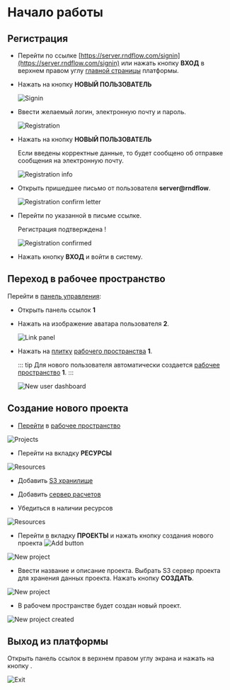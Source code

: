 # Начало работы

## Регистрация

- Перейти по ссылке [https://server.rndflow.com/signin](https://server.rndflow.com/signin) или нажать кнопку **ВХОД** в верхнем правом углу [главной страницы](https://server.rndflow.com/) платформы.
- Нажать на кнопку **НОВЫЙ ПОЛЬЗОВАТЕЛЬ**

  ![Signin](/images/common/signin.png)

- Ввести желаемый логин, электронную почту и пароль.

  ![Registration](/images/common/registration.png)

- Нажать на кнопку **НОВЫЙ ПОЛЬЗОВАТЕЛЬ**

  Если введены корректные данные, то будет сообщено об отправке сообщения на электронную почту.

  ![Registration info](/images/common/registration_info.png)

- Открыть пришедшее письмо от пользователя **server@rndflow**.

  ![Registration confirm letter](/images/common/registration_confirm.png)

- Перейти по указанной в письме ссылке.

  Регистрация подтверждена <span class="iconify-inline" data-icon="twemoji:partying-face"></span>!

  ![Registration confirmed](/images/common/registration_confirmed.png)

- Нажать кнопку **ВХОД** и войти в систему.

## Переход в рабочее пространство

Перейти в [панель управления](/docs/desc/dashboard):

- Открыть панель ссылок **1**
- Нажать на изображение аватара пользователя **2**.

  ![Link panel](/images/common/user_link_panel.png)

- Нажать на [плитку](/docs/desc/dashboard.html#структура-плитки-рабочего-пространства) [рабочего пространства](/docs/desc/workspace) **1**.

  ::: tip <span class="iconify" data-icon="mdi:information" style="color: #42b983; font-size: 24px;"></span>
  Для нового пользователя автоматически создается [рабочее пространство](/docs/desc/workspace) **1**.
  :::

  ![New user dashboard](/images/common/dashboard_user_new.png)

## Создание нового проекта

- [Перейти](/docs/instructions/#переход-в-рабочее-пространство) в [рабочее пространство](/docs/desc/workspace)

![Projects](/images/common/dashboard_user_workspace_projects_clear.png)

- Перейти на вкладку **РЕСУРСЫ**

![Resources](/images/common/dashboard_user_workspace_resources_new.png)

- Добавить [S3 хранилище](/docs/desc/s3)

- Добавить [cервер расчетов](/docs/desc/executor)

- Убедиться в наличии ресурсов

![Resources](/images/common/dashboard_user_workspace_resources.png)

- Перейти в вкладку **ПРОЕКТЫ** и нажать кнопку создания нового проекта ![Add button](/images/common/red_plus.png)

![New project](/images/common/dashboard_user_workspace_projects_clear.png)

- Ввести название и описание проекта. Выбрать S3 сервер проекта для хранения данных проекта. Нажать кнопку **СОЗДАТЬ**.

![New project](/images/common/project_create.png)

- В рабочем пространстве будет создан новый проект.

![New project created](/images/common/project_created.png)

## Выход из платформы

Открыть панель ссылок в верхнем правом углу экрана и нажать на кнопку <span class="iconify-inline" data-icon="mdi:logout"></span>.

![Exit](/images/common/link_panel.png)
